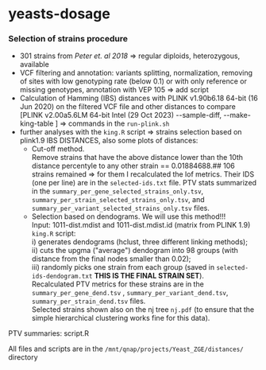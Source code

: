 # yeasts-dosage

### Selection of strains procedure
- 301 strains from *Peter et. al  2018* => regular diploids, heterozygous, available 
- VCF filtering and annotation: variants splitting, normalization, removing of sites  with low genotyping rate (below 0.1) or with only reference or missing genotypes, annotation with VEP 105 => add script
- Calculation of Hamming (IBS) distances with PLINK v1.90b6.18 64-bit (16 Jun 2020) on the filtered VCF file and other distances to compare [PLINK v2.00a5.6LM 64-bit Intel (29 Oct 2023) --sample-diff, --make-king-table ] 
  => commands in the `run-plink.sh`
 - further analyses with the `king.R` script => strains selection based on plink1.9 IBS DISTANCES, also some plots of distances:
   * Cut-off method.  
     Remove strains that have the above distance lower than the 10th distance percentyle to any other strain == 0.01884688.## 106 strains remained => for them I recalculated the lof metrics. 
     Their IDS (one per line) are in the `selected-ids.txt` file. PTV stats summarized in the `summary_per_gene_selected_strains_only.tsv`, `summary_per_strain_selected_strains_only.tsv`, and `summary_per_variant_selected_strains_only.tsv` files.
    * Selection based on dendograms. We will use this method!!!   
      Input: 1011-dist.mdist and 1011-dist.mdist.id (matrix from PLINK 1.9)   
      `king.R` script:  
         i) generates dendograms (hclust, three different linking methods);                
         ii) cuts the upgma ("average") dendogram into 98 groups (with distance from the final nodes smaller than 0.02);   
         iii) randomly picks one strain from each group (saved in `selected-ids-dendogram.txt` **THIS IS THE FINAL STRAIN SET**).   
      Recalculated PTV metrics for these strains are in the `summary_per_gene_dend.tsv` , `summary_per_variant_dend.tsv`, `summary_per_strain_dend.tsv` files.  
      Selected strains shown also on the nj tree `nj.pdf` (to ensure that the simple hierarchical clustering works fine for this data).   

PTV summaries: script.R      


All files and scripts are in the `/mnt/qnap/projects/Yeast_ZGE/distances/` directory
